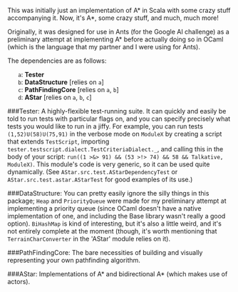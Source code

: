 This was initially just an implementation of A* in Scala with some crazy stuff accompanying it.  Now, it's A*, some crazy stuff, and much, much more!

Originally, it was designed for use in Ants (for the Google AI challenge) as a preliminary attempt at implementing A* before actually doing so in OCaml (which is the language that my partner and I were using for Ants).

The dependencies are as follows:

&nbsp;&nbsp;&nbsp;&nbsp;&nbsp;&nbsp;`a`: **Tester**<br>
&nbsp;&nbsp;&nbsp;&nbsp;&nbsp;&nbsp;`b`: **DataStructure** [relies on `a`]<br>
&nbsp;&nbsp;&nbsp;&nbsp;&nbsp;&nbsp;`c`: **PathFindingCore** [relies on `a`, `b`]<br>
&nbsp;&nbsp;&nbsp;&nbsp;&nbsp;&nbsp;`d`: **AStar** [relies on `a`, `b`, `c`]

###Tester:
A highly-flexible test-running suite.  It can quickly and easily be told to run tests with particular flags on, and you can specify precisely what tests you would like to run in a jiffy.  For example, you can run tests `(1,52)U(58)U(75,91)` in the verbose mode on `ModuleX` by creating a script that extends `TestScript`, importing `tester.testscript.dialect.TestCriteriaDialect._`, and calling this in the body of your script: `run((1 >&> 91) && (53 >!> 74) && 58 && Talkative, ModuleX)`.  This module's code is very generic, so it can be used quite dynamically.  (See `AStar.src.test.AStarDependencyTest` or `AStar.src.test.astar.AStarTest` for good examples of its use.)

###DataStructure:
You can pretty easily ignore the silly things in this package; `Heap` and `PriorityQueue` were made for my preliminary attempt at implementing a priority queue (since OCaml doesn't have a native implementation of one, and including the Base library wasn't really a good option).  `BiHashMap` is kind of interesting, but it's also a little weird, and it's not entirely complete at the moment (though, it's worth mentioning that `TerrainCharConverter` in the 'AStar' module relies on it).

###PathFindingCore:
The bare necessities of building and visually representing your own pathfinding algorithm.

###AStar:
Implementations of A* and bidirectional A* (which makes use of actors).